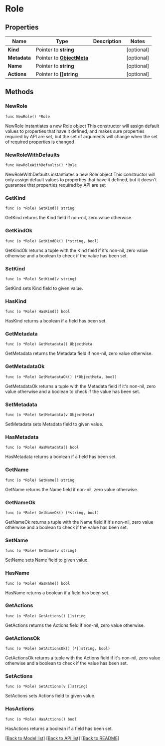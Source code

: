 # Role

## Properties

Name | Type | Description | Notes
------------ | ------------- | ------------- | -------------
**Kind** | Pointer to **string** |  | [optional] 
**Metadata** | Pointer to [**ObjectMeta**](ObjectMeta.md) |  | [optional] 
**Name** | Pointer to **string** |  | [optional] 
**Actions** | Pointer to **[]string** |  | [optional] 

## Methods

### NewRole

`func NewRole() *Role`

NewRole instantiates a new Role object
This constructor will assign default values to properties that have it defined,
and makes sure properties required by API are set, but the set of arguments
will change when the set of required properties is changed

### NewRoleWithDefaults

`func NewRoleWithDefaults() *Role`

NewRoleWithDefaults instantiates a new Role object
This constructor will only assign default values to properties that have it defined,
but it doesn't guarantee that properties required by API are set

### GetKind

`func (o *Role) GetKind() string`

GetKind returns the Kind field if non-nil, zero value otherwise.

### GetKindOk

`func (o *Role) GetKindOk() (*string, bool)`

GetKindOk returns a tuple with the Kind field if it's non-nil, zero value otherwise
and a boolean to check if the value has been set.

### SetKind

`func (o *Role) SetKind(v string)`

SetKind sets Kind field to given value.

### HasKind

`func (o *Role) HasKind() bool`

HasKind returns a boolean if a field has been set.

### GetMetadata

`func (o *Role) GetMetadata() ObjectMeta`

GetMetadata returns the Metadata field if non-nil, zero value otherwise.

### GetMetadataOk

`func (o *Role) GetMetadataOk() (*ObjectMeta, bool)`

GetMetadataOk returns a tuple with the Metadata field if it's non-nil, zero value otherwise
and a boolean to check if the value has been set.

### SetMetadata

`func (o *Role) SetMetadata(v ObjectMeta)`

SetMetadata sets Metadata field to given value.

### HasMetadata

`func (o *Role) HasMetadata() bool`

HasMetadata returns a boolean if a field has been set.

### GetName

`func (o *Role) GetName() string`

GetName returns the Name field if non-nil, zero value otherwise.

### GetNameOk

`func (o *Role) GetNameOk() (*string, bool)`

GetNameOk returns a tuple with the Name field if it's non-nil, zero value otherwise
and a boolean to check if the value has been set.

### SetName

`func (o *Role) SetName(v string)`

SetName sets Name field to given value.

### HasName

`func (o *Role) HasName() bool`

HasName returns a boolean if a field has been set.

### GetActions

`func (o *Role) GetActions() []string`

GetActions returns the Actions field if non-nil, zero value otherwise.

### GetActionsOk

`func (o *Role) GetActionsOk() (*[]string, bool)`

GetActionsOk returns a tuple with the Actions field if it's non-nil, zero value otherwise
and a boolean to check if the value has been set.

### SetActions

`func (o *Role) SetActions(v []string)`

SetActions sets Actions field to given value.

### HasActions

`func (o *Role) HasActions() bool`

HasActions returns a boolean if a field has been set.


[[Back to Model list]](../README.md#documentation-for-models) [[Back to API list]](../README.md#documentation-for-api-endpoints) [[Back to README]](../README.md)


